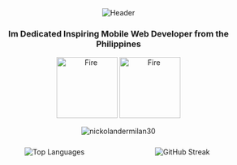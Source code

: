 <div align="center">
  <img alt="Header" src="https://github.com/nickolandermilan30/nickolandermilan30/assets/135952476/50617048-ea21-4b6b-aab2-27e733a3a71c">
   
  <div style="text-align: center;">
  <h3>Im Dedicated Inspiring Mobile Web Developer from the Philippines</h3>
</div>

  
 
  

 <img src="https://user-images.githubusercontent.com/74038190/216122041-518ac897-8d92-4c6b-9b3f-ca01dcaf38ee.png" alt="Fire" width="120" /> 
<img src="https://user-images.githubusercontent.com/74038190/216122041-518ac897-8d92-4c6b-9b3f-ca01dcaf38ee.png" alt="Fire" width="120" />

  <p> <img src="https://komarev.com/ghpvc/?username=nickolandermilan30&label=Profile%20views&color=0e75b6&style=flat" alt="nickolandermilan30" /> </p>


<div style="display: flex; justify-content: space-around; flex-wrap: wrap; align-items: center;">

  <div style="width: 30%; margin: 10px;">
    <img src="https://github-readme-stats.vercel.app/api/top-langs?username=nickolandermilan30&show_icons=true&locale=en&layout=compact" alt="Top Languages" />
  </div>

 

  <div style="width: 30%; margin: 10px;">
    <img src="https://github-readme-streak-stats.herokuapp.com/?user=nickolandermilan30" alt="GitHub Streak" />
  </div>

</div>
</div>
